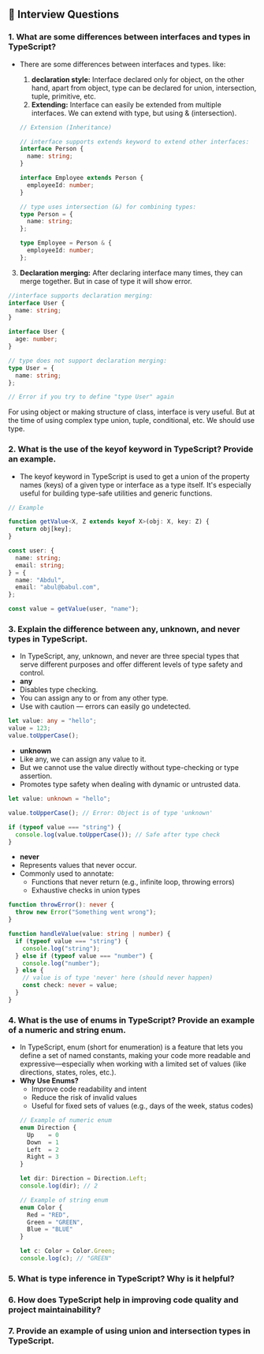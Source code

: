 ## 🎯 Interview Questions

### 1. What are some differences between interfaces and types in TypeScript?

- There are some differences between interfaces and types. like:

  1. **declaration style:** Interface declared only for object, on the other hand, apart from object, type can be declared for union, intersection, tuple, primitive, etc.
  2. **Extending:** Interface can easily be extended from multiple interfaces. We can extend with type, but using & (intersection).

  ```typescript
  // Extension (Inheritance)

  // interface supports extends keyword to extend other interfaces:
  interface Person {
    name: string;
  }

  interface Employee extends Person {
    employeeId: number;
  }

  // type uses intersection (&) for combining types:
  type Person = {
    name: string;
  };

  type Employee = Person & {
    employeeId: number;
  };
  ```

3. **Declaration merging:** After declaring interface many times, they can merge together. But in case of type it will show error.

  ```typescript
  //interface supports declaration merging:
  interface User {
    name: string;
  }

  interface User {
    age: number;
  }

  // type does not support declaration merging:
  type User = {
    name: string;
  };

  // Error if you try to define "type User" again
  ```
  For using object or making structure of class, interface is very useful. But at the time of using complex type union, tuple, conditional, etc. We should use type.

### 2. What is the use of the keyof keyword in TypeScript? Provide an example.
  - The keyof keyword in TypeScript is used to get a union of the property names (keys) of a given type or interface as a type itself. It's especially useful for building type-safe utilities and generic functions.
  ```typescript
  // Example

  function getValue<X, Z extends keyof X>(obj: X, key: Z) {
    return obj[key];
  }

  const user: {
    name: string;
    email: string;
  } = {
    name: "Abdul",
    email: "abul@babul.com",
  };

  const value = getValue(user, "name");
  ```
### 3. Explain the difference between any, unknown, and never types in TypeScript.
  - In TypeScript, any, unknown, and never are three special types that serve different purposes and offer different levels of type safety and control.
  - **any**
  - Disables type checking.
  - You can assign any to or from any other type.
  - Use with caution — errors can easily go undetected.
  ```typescript
  let value: any = "hello";
  value = 123;
  value.toUpperCase();
  ```
  - **unknown**
  - Like any, we can assign any value to it.
  - But we cannot use the value directly without type-checking or type assertion.
  - Promotes type safety when dealing with dynamic or untrusted data.
  ```typescript
  let value: unknown = "hello";

  value.toUpperCase(); // Error: Object is of type 'unknown'

  if (typeof value === "string") {
    console.log(value.toUpperCase()); // Safe after type check
  }
  ```

  - **never**
  - Represents values that never occur.
  - Commonly used to annotate:
    - Functions that never return (e.g., infinite loop, throwing errors)
    - Exhaustive checks in union types
  ```typescript
  function throwError(): never {
    throw new Error("Something went wrong");
  }

  function handleValue(value: string | number) {
    if (typeof value === "string") {
      console.log("string");
    } else if (typeof value === "number") {
      console.log("number");
    } else {
      // value is of type 'never' here (should never happen)
      const check: never = value;
    }
  }
  ```



### 4. What is the use of enums in TypeScript? Provide an example of a numeric and string enum.
  - In TypeScript, enum (short for enumeration) is a feature that lets you define a set of named constants, making your code more readable and expressive—especially when working with a limited set of values (like directions, states, roles, etc.).
  - **Why Use Enums?**
    - Improve code readability and intent
    - Reduce the risk of invalid values
    - Useful for fixed sets of values (e.g., days of the week, status codes)
    ```typescript
    // Example of numeric enum
    enum Direction {
      Up    = 0
      Down  = 1
      Left  = 2
      Right = 3
    }

    let dir: Direction = Direction.Left;
    console.log(dir); // 2

    // Example of string enum
    enum Color {
      Red = "RED",
      Green = "GREEN",
      Blue = "BLUE"
    }

    let c: Color = Color.Green;
    console.log(c); // "GREEN"
    ```

### 5. What is type inference in TypeScript? Why is it helpful?
### 6. How does TypeScript help in improving code quality and project maintainability?
### 7. Provide an example of using union and intersection types in TypeScript.

